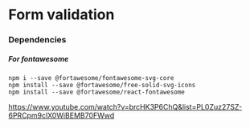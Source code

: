 # Form validation

### Dependencies

##### For fontawesome

```
npm i --save @fortawesome/fontawesome-svg-core
npm install --save @fortawesome/free-solid-svg-icons
npm install --save @fortawesome/react-fontawesome

```

https://www.youtube.com/watch?v=brcHK3P6ChQ&list=PL0Zuz27SZ-6PRCpm9clX0WiBEMB70FWwd
